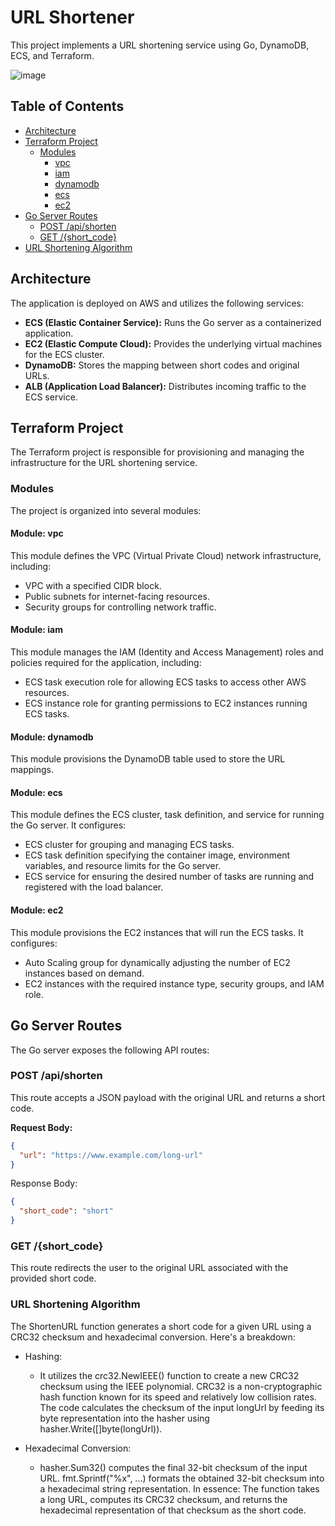 # URL Shortener

This project implements a URL shortening service using Go, DynamoDB, ECS, and Terraform.

![image](https://github.com/user-attachments/assets/7f3059a3-97e9-4aa3-8787-3fe9d5c1bc4c)

## Table of Contents

- [Architecture](#architecture)
- [Terraform Project](#terraform-project)
  - [Modules](#modules)
    - [vpc](#module-vpc)
    - [iam](#module-iam)
    - [dynamodb](#module-dynamodb)
    - [ecs](#module-ecs)
    - [ec2](#module-ec2)
- [Go Server Routes](#go-server-routes)
  - [POST /api/shorten](#post-apishorten)
  - [GET /{short_code}](#get-short_code)
- [URL Shortening Algorithm](#url-shortening-algorithm)

## Architecture

The application is deployed on AWS and utilizes the following services:

- **ECS (Elastic Container Service):** Runs the Go server as a containerized application.
- **EC2 (Elastic Compute Cloud):** Provides the underlying virtual machines for the ECS cluster.
- **DynamoDB:** Stores the mapping between short codes and original URLs.
- **ALB (Application Load Balancer):** Distributes incoming traffic to the ECS service.

## Terraform Project

The Terraform project is responsible for provisioning and managing the infrastructure for the URL shortening service.

### Modules

The project is organized into several modules:

#### Module: vpc

This module defines the VPC (Virtual Private Cloud) network infrastructure, including:

- VPC with a specified CIDR block.
- Public subnets for internet-facing resources.
- Security groups for controlling network traffic.

#### Module: iam

This module manages the IAM (Identity and Access Management) roles and policies required for the application, including:

- ECS task execution role for allowing ECS tasks to access other AWS resources.
- ECS instance role for granting permissions to EC2 instances running ECS tasks.

#### Module: dynamodb

This module provisions the DynamoDB table used to store the URL mappings.

#### Module: ecs

This module defines the ECS cluster, task definition, and service for running the Go server. It configures:

- ECS cluster for grouping and managing ECS tasks.
- ECS task definition specifying the container image, environment variables, and resource limits for the Go server.
- ECS service for ensuring the desired number of tasks are running and registered with the load balancer.

#### Module: ec2

This module provisions the EC2 instances that will run the ECS tasks. It configures:

- Auto Scaling group for dynamically adjusting the number of EC2 instances based on demand.
- EC2 instances with the required instance type, security groups, and IAM role.

## Go Server Routes

The Go server exposes the following API routes:

### POST /api/shorten

This route accepts a JSON payload with the original URL and returns a short code.

**Request Body:**

```json
{
  "url": "https://www.example.com/long-url"
}
```

Response Body:

```json
{
  "short_code": "short"
}
```

### GET /{short_code}
This route redirects the user to the original URL associated with the provided short code.

### URL Shortening Algorithm

The ShortenURL function generates a short code for a given URL using a CRC32 checksum and hexadecimal conversion. Here's a breakdown:

- Hashing:
  - It utilizes the crc32.NewIEEE() function to create a new CRC32 checksum using the IEEE polynomial. CRC32 is a non-cryptographic hash function known for its speed and relatively low collision rates.
The code calculates the checksum of the input longUrl by feeding its byte representation into the hasher using hasher.Write([]byte(longUrl)).

- Hexadecimal Conversion:
  - hasher.Sum32() computes the final 32-bit checksum of the input URL.
fmt.Sprintf("%x", ...) formats the obtained 32-bit checksum into a hexadecimal string representation.
In essence: The function takes a long URL, computes its CRC32 checksum, and returns the hexadecimal representation of that checksum as the short code.

